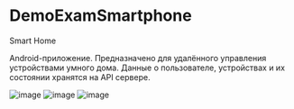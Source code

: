 # DemoExamSmartphone
Smart Home

Android-приложение. Предназначено для удалённого управления устройствами умного дома.
Данные о пользователе, устройствах и их состоянии хранятся на API сервере.

![image](https://user-images.githubusercontent.com/94042423/183042340-88851dcf-9d08-421f-b1c1-2a138acd0521.png)
![image](https://user-images.githubusercontent.com/94042423/183042010-cecb0314-6e1c-492e-aad7-b59de91297c6.png)
![image](https://user-images.githubusercontent.com/94042423/183041742-a24a1663-905b-4550-8635-d552a2a3c251.png)

